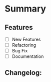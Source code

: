 
# Summary

## Features

- [ ] New Features
- [ ] Refactoring
- [ ] Bug Fix
- [ ] Documentation

## Changelog:
<!-- You can add all the commit messages as a list -->
<!-- using `gh pr create`, it will automatically append it at the top -->
